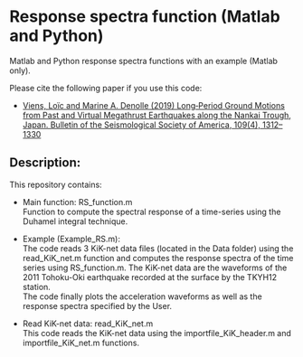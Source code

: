 # Response spectra function (Matlab and Python)
Matlab and Python response spectra functions with an example (Matlab only). 

Please cite the following paper if you use this code:  <br/>
- [Viens, Loïc and Marine A. Denolle (2019) Long‐Period Ground Motions from Past and Virtual Megathrust Earthquakes along the Nankai Trough, Japan. Bulletin of the Seismological Society of America, 109(4), 1312–1330](https://pubs.geoscienceworld.org/ssa/bssa/article-abstract/109/4/1312/571631/Long-Period-Ground-Motions-from-Past-and-Virtual?redirectedFrom=PDF) <br/>

## Description:

This repository contains:  <br/>
- Main function: RS_function.m <br/>
Function to compute the spectral response of a time-series using the Duhamel integral technique.

- Example (Example_RS.m):<br/>
The code reads 3 KiK-net data files (located in the Data folder) using the read_KiK_net.m function and computes the response spectra of the time series using RS_function.m. The KiK-net data are the waveforms of the 2011 Tohoku-Oki earthquake recorded at the surface by the TKYH12 station.<br/>
The code finally plots the acceleration waveforms as well as the response spectra specified by the User.

- Read KiK-net data: read_KiK_net.m<br/>
This code reads the KiK-net data using the importfile_KiK_header.m and importfile_KiK_net.m functions.
